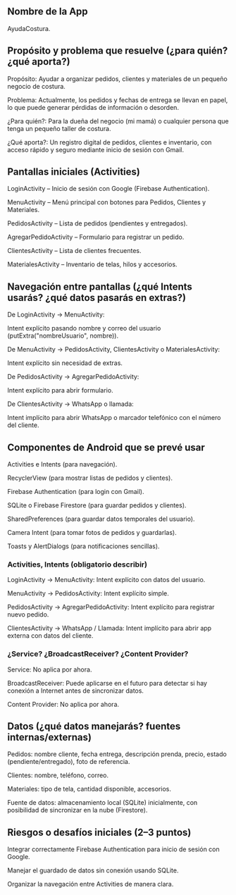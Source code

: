 ## Nombre de la App

AyudaCostura.

## Propósito y problema que resuelve (¿para quién? ¿qué aporta?)

Propósito: Ayudar a organizar pedidos, clientes y materiales de un pequeño negocio de costura.

Problema: Actualmente, los pedidos y fechas de entrega se llevan en papel, lo que puede generar pérdidas de información o desorden.

¿Para quién?: Para la dueña del negocio (mi mamá) o cualquier persona que tenga un pequeño taller de costura.

¿Qué aporta?: Un registro digital de pedidos, clientes e inventario, con acceso rápido y seguro mediante inicio de sesión con Gmail.

## Pantallas iniciales (Activities)

LoginActivity – Inicio de sesión con Google (Firebase Authentication).

MenuActivity – Menú principal con botones para Pedidos, Clientes y Materiales.

PedidosActivity – Lista de pedidos (pendientes y entregados).

AgregarPedidoActivity – Formulario para registrar un pedido.

ClientesActivity – Lista de clientes frecuentes.

MaterialesActivity – Inventario de telas, hilos y accesorios.

## Navegación entre pantallas (¿qué Intents usarás? ¿qué datos pasarás en extras?)

De LoginActivity → MenuActivity:

Intent explícito pasando nombre y correo del usuario (putExtra("nombreUsuario", nombre)).

De MenuActivity → PedidosActivity, ClientesActivity o MaterialesActivity:

Intent explícito sin necesidad de extras.

De PedidosActivity → AgregarPedidoActivity:

Intent explícito para abrir formulario.

De ClientesActivity → WhatsApp o llamada:

Intent implícito para abrir WhatsApp o marcador telefónico con el número del cliente.

## Componentes de Android que se prevé usar

Activities e Intents (para navegación).

RecyclerView (para mostrar listas de pedidos y clientes).

Firebase Authentication (para login con Gmail).

SQLite o Firebase Firestore (para guardar pedidos y clientes).

SharedPreferences (para guardar datos temporales del usuario).

Camera Intent (para tomar fotos de pedidos y guardarlas).

Toasts y AlertDialogs (para notificaciones sencillas).

### Activities, Intents (obligatorio describir)

LoginActivity → MenuActivity: Intent explícito con datos del usuario.

MenuActivity → PedidosActivity: Intent explícito simple.

PedidosActivity → AgregarPedidoActivity: Intent explícito para registrar nuevo pedido.

ClientesActivity → WhatsApp / Llamada: Intent implícito para abrir app externa con datos del cliente.

### ¿Service? ¿BroadcastReceiver? ¿Content Provider?

Service: No aplica por ahora.

BroadcastReceiver: Puede aplicarse en el futuro para detectar si hay conexión a Internet antes de sincronizar datos.

Content Provider: No aplica por ahora.

## Datos (¿qué datos manejarás? fuentes internas/externas)

Pedidos: nombre cliente, fecha entrega, descripción prenda, precio, estado (pendiente/entregado), foto de referencia.

Clientes: nombre, teléfono, correo.

Materiales: tipo de tela, cantidad disponible, accesorios.

Fuente de datos: almacenamiento local (SQLite) inicialmente, con posibilidad de sincronizar en la nube (Firestore).

## Riesgos o desafíos iniciales (2–3 puntos)

Integrar correctamente Firebase Authentication para inicio de sesión con Google.

Manejar el guardado de datos sin conexión usando SQLite.

Organizar la navegación entre Activities de manera clara.
